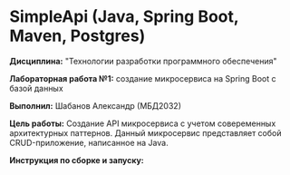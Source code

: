 # SimpleApi (Java, Spring Boot, Maven, Postgres)



**Дисциплина:** "Технологии разработки программного обеспечения"

**Лабораторная работа №1:** создание микросервиса на Spring Boot с базой данных

**Выполнил:** Шабанов Александр (МБД2032)

**Цель работы:** Создание API микросервиса с учетом совеременных архитектурных паттернов. Данный микросервис представляет собой CRUD-приложение, написанное на Java.

**Инструкция по сборке и запуску:**